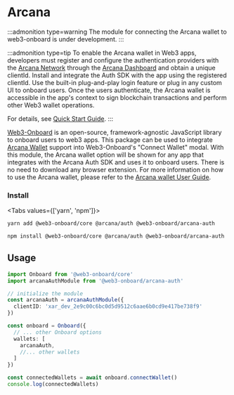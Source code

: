 # Arcana

:::admonition type=warning
The module for connecting the Arcana wallet to web3-onboard is under development. 
:::

:::admonition type=tip
To enable the Arcana wallet in Web3 apps, developers must register and configure the authentication providers with the [Arcana Network](https://arcana.network) through the [Arcana Dashboard](https://dashboard.arcana.network) and obtain a unique clientId. Install and integrate the Auth SDK with the app using the registered clientId. Use the built-in plug-and-play login feature or plug in any custom UI to onboard users. Once the users authenticate, the Arcana wallet is accessible in the app's context to sign blockchain transactions and perform other Web3 wallet operations.

For details, see [Quick Start Guide](https://docs.arcana.network/auth-quick-start.html).
:::

[Web3-Onboard](https://onboard.blocknative.com/) is an open-source, framework-agnostic JavaScript library to onboard users to web3 apps. This package can be used to integrate [Arcana Wallet](https://docs.arcana.network/concepts/anwallet/index.html) support into Web3-Onboard's "Connect Wallet" modal. With this module, the Arcana wallet option will be shown for any app that integrates with the Arcana Auth SDK and uses it to onboard users. There is no need to download any browser extension. For more information on how to use the Arcana wallet, please refer to the [Arcana wallet User Guide](https://docs.arcana.network/user-guides/wallet-ui/index.html).

### Install

<Tabs values={['yarn', 'npm']}>
<TabPanel value="yarn">

```sh copy
yarn add @web3-onboard/core @arcana/auth @web3-onboard/arcana-auth
```

  </TabPanel>
  <TabPanel value="npm">

```sh copy
npm install @web3-onboard/core @arcana/auth @web3-onboard/arcana-auth
```

  </TabPanel>
</Tabs>

## Usage

```typescript
import Onboard from '@web3-onboard/core'
import arcanaAuthModule from '@web3-onboard/arcana-auth'

// initialize the module
const arcanaAuth = arcanaAuthModule({
  clientID: 'xar_dev_2e9c00c6bc0d5d9512c6aae6b0cd9e417be738f9'
})

const onboard = Onboard({
  // ... other Onboard options
  wallets: [
    arcanaAuth,
    //... other wallets
  ]
})

const connectedWallets = await onboard.connectWallet()
console.log(connectedWallets)
```
